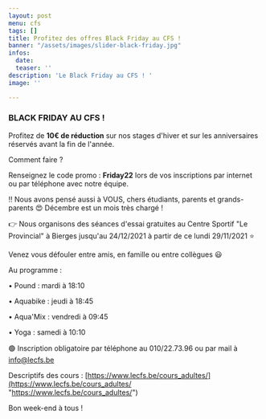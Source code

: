 ```yaml
---
layout: post
menu: cfs
tags: []
title: Profitez des offres Black Friday au CFS !
banner: "/assets/images/slider-black-friday.jpg"
infos:
  date: 
  teaser: ''
description: 'Le Black Friday au CFS ! '
image: ''

---
```

### **BLACK FRIDAY AU CFS** !

Profitez de **10€ de réduction** sur nos stages d'hiver et sur les anniversaires réservés avant la fin de l'année.

Comment faire ? 

Renseignez le code promo : **Friday22** lors de vos inscriptions par internet ou par téléphone avec notre équipe. 

‼ Nous avons pensé aussi à VOUS, chers étudiants, parents et grands-parents 😍 Décembre est un mois très chargé !

👉 Nous organisons des séances d'essai gratuites au Centre Sportif "Le Provincial" à Bierges jusqu'au 24/12/2021 à partir de ce lundi 29/11/2021 ⭐

Venez vous défouler entre amis, en famille ou entre collègues 😃

Au programme :

• Pound : mardi à 18:10

• Aquabike : jeudi à 18:45

• Aqua'Mix : vendredi à 09:45

• Yoga : samedi à 10:10

🟢 Inscription obligatoire par téléphone au 010/22.73.96 ou par mail à info@lecfs.be

Descriptifs des cours : [https://www.lecfs.be/cours_adultes/](https://www.lecfs.be/cours_adultes/ "https://www.lecfs.be/cours_adultes/")

Bon week-end à tous !